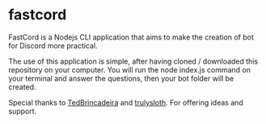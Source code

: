 # fastcord
FastCord is a Nodejs CLI application that aims to make the creation of bot for Discord more practical.

The use of this application is simple, after having cloned / downloaded this repository on your computer. You will run the node index.js command on your terminal and answer the questions, then your bot folder will be created.

Special thanks to [TedBrincadeira](https://github.com/TedBrincadeira) and [trulysloth](https://github.com/trulysloth). For offering ideas and support.